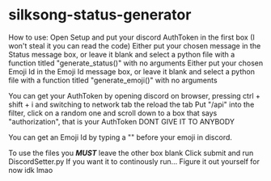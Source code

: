 # silksong-status-generator
How to use:
Open Setup and put your discord AuthToken in the first box (I won't steal it you can read the code)
Either put your chosen message in the Status message box, or leave it blank and select a python file with a function titled "generate_status()" with no arguments
Either put your chosen Emoji Id in the Emoji Id message box, or leave it blank and select a python file with a function titled "generate_emoji()" with no arguments

You can get your AuthToken by opening discord on browser, pressing ctrl + shift + i and switching to network tab the reload the tab
Put "/api" into the filter, click on a random one and scroll down to a box that says "authorization", that is your AuthToken
DONT GIVE IT TO ANYBODY

You can get an Emoji Id by typing a "\" before your emoji in discord.

To use the files you ***MUST*** leave the other box blank
Click submit and run DiscordSetter.py
If you want it to continously run... Figure it out yourself for now idk lmao
